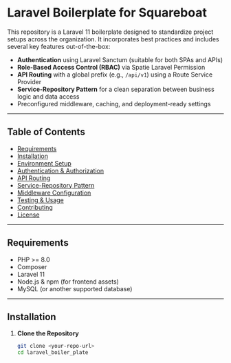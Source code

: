 # Laravel Boilerplate for Squareboat

This repository is a Laravel 11 boilerplate designed to standardize project setups across the organization. It incorporates best practices and includes several key features out-of-the-box:

- **Authentication** using Laravel Sanctum (suitable for both SPAs and APIs)
- **Role-Based Access Control (RBAC)** via Spatie Laravel Permission
- **API Routing** with a global prefix (e.g., `/api/v1`) using a Route Service Provider
- **Service-Repository Pattern** for a clean separation between business logic and data access
- Preconfigured middleware, caching, and deployment-ready settings

---

## Table of Contents

- [Requirements](#requirements)
- [Installation](#installation)
- [Environment Setup](#environment-setup)
- [Authentication & Authorization](#authentication--authorization)
- [API Routing](#api-routing)
- [Service-Repository Pattern](#service-repository-pattern)
- [Middleware Configuration](#middleware-configuration)
- [Testing & Usage](#testing--usage)
- [Contributing](#contributing)
- [License](#license)

---

## Requirements

- PHP >= 8.0
- Composer
- Laravel 11
- Node.js & npm (for frontend assets)
- MySQL (or another supported database)

---

## Installation

1. **Clone the Repository**
   ```bash
   git clone <your-repo-url>
   cd laravel_boiler_plate
